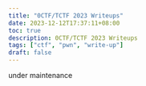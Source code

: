 ```yaml
---
title: "0CTF/TCTF 2023 Writeups"
date: 2023-12-12T17:37:11+08:00
toc: true
description: 0CTF/TCTF 2023 Writeups
tags: ["ctf", "pwn", "write-up"]
draft: false
---
```


under maintenance